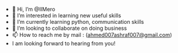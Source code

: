 - 👋 Hi, I’m @IIMero
- 👀 I’m interested in learning new useful skills
- 🌱 I’m currently learning python, communication skills
- 💞️ I’m looking to collaborate on doing business 
- 📫 How to reach me by mail : (ahmed007ashraf007@gmail.com)
-   I am looking forward to hearing from you!
<!---
IIMero/IIMero is a ✨ special ✨ repository because its `README.md` (this file) appears on your GitHub profile.
You can click the Preview link to take a look at your changes.
--->
